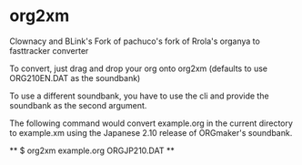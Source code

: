 # org2xm
Clownacy and BLink's Fork of pachuco's fork of Rrola's organya to fasttracker converter

To convert, just drag and drop your org onto org2xm (defaults to use ORG210EN.DAT as the soundbank)

To use a different soundbank, you have to use the cli and provide the soundbank as the second argument.

The following command would convert example.org in the current directory to example.xm using the Japanese 2.10 release of ORGmaker's soundbank.

** $ org2xm example.org ORGJP210.DAT **


